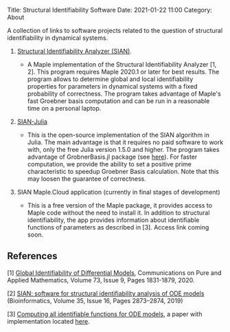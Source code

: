 Title: Structural Identifiability Software
Date: 2021-01-22 11:00
Category: About

A collection of links to software projects related to the question of structural identifiability in dynamical systems.

1. [Structural Identifiability Analyzer (SIAN)](https://github.com/pogudingleb/SIAN/).
   
    * A Maple implementation of the Structural Identifiability Analyzer [1, 2]. This program requires Maple 2020.1 or later for best results. The program allows to determine global and local identifiability properties for parameters in dynamical systems with a fixed probability of correctness. The program takes advantage of Maple's fast Groebner basis computation and can be run in a reasonable time on a personal laptop.

2. [SIAN-Julia](https://github.com/alexeyovchinnikov/SIAN-Julia)
    * This is the open-source implementation of the SIAN algorithm in Julia. The main advantage is that it requires no paid software to work with, only the free Julia version 1.5.0 and higher. The program takes advantage of GrobnerBasis.jl package (see [here](https://github.com/ederc/GroebnerBasis.jl)). For faster computation, we provide the ability to set a positive prime characteristic to speedup Groebner Basis calculation. Note that this may loosen the guarantee of correctness.

3. SIAN Maple.Cloud application (currently in final stages of development)
    * This is a free version of the Maple package, it provides access to Maple code without the need to install it. In addition to structural identifiability, the app provides information about identifiable functions of parameters as described in [3]. Access link coming soon.

## References

[1] [Global Identifiability of Differential Models](https://onlinelibrary.wiley.com/doi/abs/10.1002/cpa.21921), Communications on Pure and Applied Mathematics, Volume 73, Issue 9, Pages 1831-1879, 2020.

[2] [SIAN: software for structural identifiability analysis of ODE models](https://doi.org/10.1093/bioinformatics/bty1069) (Bioinformatics, Volume 35, Issue 16, Pages 2873–2874, 2019)

[3] [Computing all identifiable functions for ODE models](https://arxiv.org/abs/2004.07774), a paper with implementation located [here](https://github.com/pogudingleb/AllIdentifiableFunctions).